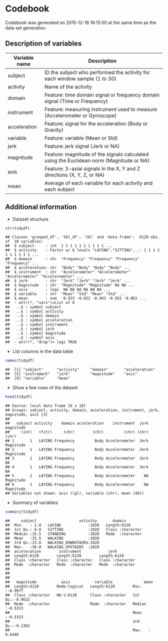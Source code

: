 Codebook
========
Codebook was generated on 2015-12-18 16:15:50 at the same time as the data set generation.

Description of variables
------------------------

Variable name    | Description
-----------------|------------
subject          | ID the subject who performed the activity for each window sample (1 to 30)
activity         | Name of the activity
domain       	 | Feature: time domain signal or frequency domain signal (Time or Frequency)
instrument   	 | Feature: measuring instrument used to measure (Accelerometer or Gyroscope)
acceleration 	 | Feature: signal for the acceleration (Body or Gravity)
variable     	 | Feature: variable (Mean or Std)
jerk         	 | Feature: jerk signal (Jerk or NA)
magnitude    	 | Feature: magnitude of the signals calculated using the Euclidean norm (Magnitude or NA)
axis         	 | Feature: 3-axial signals in the X, Y and Z directions (X, Y, Z, or NA)
mean        	 | Average of each variable for each activity and each subject



Additional information
----------------------

* Dataset structure


```r
str(tidydf)
```

```
## Classes 'grouped_df', 'tbl_df', 'tbl' and 'data.frame':	6120 obs. of  10 variables:
##  $ subject     : int  1 1 1 1 1 1 1 1 1 1 ...
##  $ activity    : Factor w/ 6 levels "LAYING","SITTING",..: 1 1 1 1 1 1 1 1 1 1 ...
##  $ domain      : chr  "Frequency" "Frequency" "Frequency" "Frequency" ...
##  $ acceleration: chr  "Body" "Body" "Body" "Body" ...
##  $ instrument  : chr  "Accelerometer" "Accelerometer" "Accelerometer" "Accelerometer" ...
##  $ jerk        : chr  "Jerk" "Jerk" "Jerk" "Jerk" ...
##  $ magnitude   : chr  "Magnitude" "Magnitude" NA NA ...
##  $ axis        : logi  NA NA NA NA NA NA ...
##  $ variable    : chr  "Mean" "Std" "Mean" "Std" ...
##  $ mean        : num  -0.933 -0.922 -0.943 -0.952 -0.862 ...
##  - attr(*, "vars")=List of 8
##   ..$ : symbol subject
##   ..$ : symbol activity
##   ..$ : symbol domain
##   ..$ : symbol acceleration
##   ..$ : symbol instrument
##   ..$ : symbol jerk
##   ..$ : symbol magnitude
##   ..$ : symbol axis
##  - attr(*, "drop")= logi TRUE
```

* List columns in the data table


```r
names(tidydf)
```

```
##  [1] "subject"      "activity"     "domain"       "acceleration"
##  [5] "instrument"   "jerk"         "magnitude"    "axis"        
##  [9] "variable"     "mean"
```

* Show a few rows of the dataset


```r
head(tidydf)
```

```
## Source: local data frame [6 x 10]
## Groups: subject, activity, domain, acceleration, instrument, jerk, magnitude, axis [3]
## 
##   subject activity    domain acceleration    instrument  jerk magnitude
##     (int)   (fctr)     (chr)        (chr)         (chr) (chr)     (chr)
## 1       1   LAYING Frequency         Body Accelerometer  Jerk Magnitude
## 2       1   LAYING Frequency         Body Accelerometer  Jerk Magnitude
## 3       1   LAYING Frequency         Body Accelerometer  Jerk        NA
## 4       1   LAYING Frequency         Body Accelerometer  Jerk        NA
## 5       1   LAYING Frequency         Body Accelerometer    NA Magnitude
## 6       1   LAYING Frequency         Body Accelerometer    NA Magnitude
## Variables not shown: axis (lgl), variable (chr), mean (dbl)
```

* Summary of variables


```r
summary(tidydf)
```

```
##     subject                   activity       domain         
##  Min.   : 1.0   LAYING            :1020   Length:6120       
##  1st Qu.: 8.0   SITTING           :1020   Class :character  
##  Median :15.5   STANDING          :1020   Mode  :character  
##  Mean   :15.5   WALKING           :1020                     
##  3rd Qu.:23.0   WALKING_DOWNSTAIRS:1020                     
##  Max.   :30.0   WALKING_UPSTAIRS  :1020                     
##  acceleration        instrument            jerk          
##  Length:6120        Length:6120        Length:6120       
##  Class :character   Class :character   Class :character  
##  Mode  :character   Mode  :character   Mode  :character  
##                                                          
##                                                          
##                                                          
##   magnitude           axis           variable              mean        
##  Length:6120        Mode:logical   Length:6120        Min.   :-0.9977  
##  Class :character   NA's:6120      Class :character   1st Qu.:-0.9632  
##  Mode  :character                  Mode  :character   Median :-0.5313  
##                                                       Mean   :-0.5323  
##                                                       3rd Qu.:-0.1302  
##                                                       Max.   : 0.6446
```


